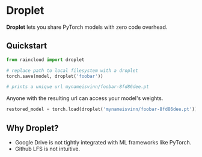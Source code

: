 # Droplet
**Droplet** lets you share PyTorch models with zero code overhead.

## Quickstart
```python
from raincloud import droplet

# replace path to local filesystem with a droplet
torch.save(model, droplet('foobar'))  

# prints a unique url mynameisvinn/foobar-8fd86dee.pt
```
Anyone with the resulting url can access your model's weights.
```python
restored_model = torch.load(droplet('mynameisvinn/foobar-8fd86dee.pt'))
```

## Why Droplet?
* Google Drive is not tightly integrated with ML frameworks like PyTorch.
* Github LFS is not intuitive.